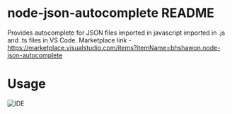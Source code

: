 # node-json-autocomplete README

Provides autocomplete for JSON files imported in javascript imported in .js and .ts files in VS Code.
Marketplace link - https://marketplace.visualstudio.com/items?itemName=bhshawon.node-json-autocomplete

# Usage

![IDE](https://thumbs.gfycat.com/ImaginativeNiceHarpseal-size_restricted.gif)
